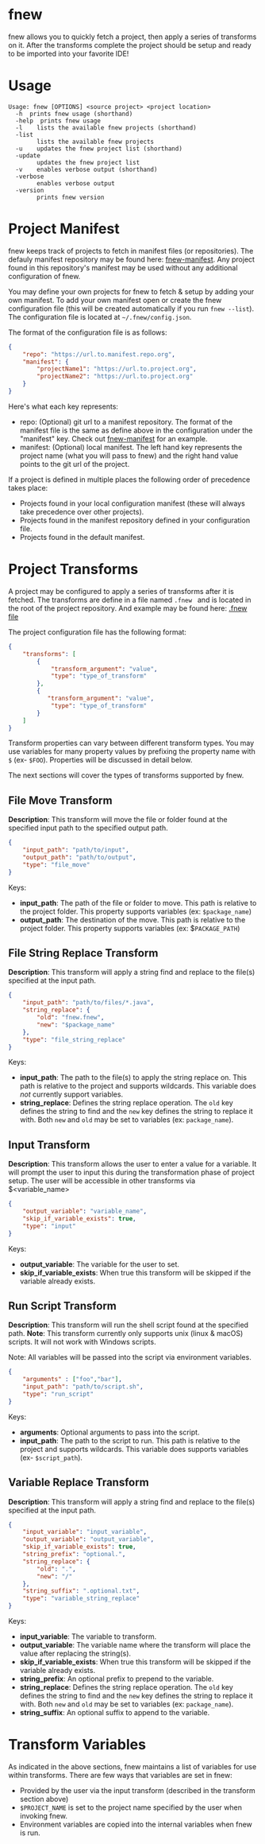 # fnew
fnew allows you to quickly fetch a project, then apply a series of transforms on it. After the transforms complete the project should be setup and ready to be imported into your favorite IDE!

# Usage
```
Usage: fnew [OPTIONS] <source project> <project location>
  -h  prints fnew usage (shorthand)
  -help  prints fnew usage
  -l	lists the available fnew projects (shorthand)
  -list
    	lists the available fnew projects
  -u	updates the fnew project list (shorthand)
  -update
    	updates the fnew project list
  -v	enables verbose output (shorthand)
  -verbose
    	enables verbose output
  -version
    	prints fnew version
```

# Project Manifest
fnew keeps track of projects to fetch in manifest files (or repositories). The defauly manifest repository may be found here: 
[fnew-manifest](https://github.com/file-new/fnew-manifest). Any project found in this repository's manifest may be used without any additional configuration of fnew.

You may define your own projects for fnew to fetch & setup by adding your own manifest. To add your own manifest open or create the fnew configuration file (this will be created automatically if you run `fnew --list`). The configuration file is located at `~/.fnew/config.json`.

The format of the configuration file is as follows:
```json
{
    "repo": "https://url.to.manifest.repo.org",
    "manifest": {
        "projectName1": "https://url.to.project.org",
        "projectName2": "https://url.to.project.org"
    }
}
```
Here's what each key represents:
* repo: (Optional) git url to a manifest repository. The format of the manifest file is the same as define above in the configuration under the "manifest" key. Check out [fnew-manifest](https://github.com/file-new/fnew-manifest) for an example.
* manifest: (Optional) local manifest. The left hand key represents the project name (what you will pass to fnew) and the right hand value points to the git url of the project.

If a project is defined in multiple places the following order of precedence takes place:
* Projects found in your local configuration manifest (these will always take precedence over other projects).
* Projects found in the manifest repository defined in your configuration file.
* Projects found in the default manifest.

# Project Transforms
A project may be configured to apply a series of transforms after it is fetched. The transforms are define in a file named `.fnew ` and is located in the root of the project repository. And example may be found here: [.fnew file](https://github.com/file-new/fnew-test-project/blob/main/.fnew)

The project configuration file has the following format:
```json
{
    "transforms": [
        {
            "transform_argument": "value",
            "type": "type_of_transform"
        },
        {
           "transform_argument": "value",
            "type": "type_of_transform"
        }
    ]
}
```

Transform properties can vary between different transform types. You may use variables for many property values by prefixing the property name with `$` (ex- `$FOO`). Properties will be discussed in detail below.

The next sections will cover the types of transforms supported by fnew.

## File Move Transform
**Description**: This transform will move the file or folder found at the specified input path to the specified output path.

```json
{
    "input_path": "path/to/input",
    "output_path": "path/to/output",
    "type": "file_move"
}
```
Keys:
* **input_path**: The path of the file or folder to move. This path is relative to the project folder. This property supports variables (ex: `$package_name`)
* **output_path**: The destination of the move. This path is relative to the project folder. This property supports variables (ex: $`PACKAGE_PATH`)

## File String Replace Transform
**Description**: This transform will apply a string find and replace to the file(s) specified at the input path. 

```json
{
    "input_path": "path/to/files/*.java",
    "string_replace": {
        "old": "fnew.fnew",
        "new": "$package_name"
    },
    "type": "file_string_replace"
}
```
Keys:
* **input_path**: The path to the file(s) to apply the string replace on. This path is relative to the project and supports wildcards. This variable does *not* currently support variables.
* **string_replace**: Defines the string replace operation. The `old` key defines the string to find and the `new` key defines the string to replace it with. Both `new` and `old` may be set to variables (ex: `package_name`).

## Input Transform
**Description**: This transform allows the user to enter a value for a variable. It will prompt the user to input this during the transformation phase of project setup. The user will be accessible in other transforms via $<variable_name>

```json
{
    "output_variable": "variable_name",
    "skip_if_variable_exists": true,
    "type": "input"
}
```
Keys:
* **output_variable**: The variable for the user to set.
* **skip_if_variable_exists**: When true this transform will be skipped if the variable already exists.

## Run Script Transform
**Description**: This transform will run the shell script found at the specified path. **Note**: This transform currently only supports unix (linux & macOS) scripts. It will not work with Windows scripts.

Note: All variables will be passed into the script via environment variables.

```json
{
    "arguments" : ["foo","bar"],
    "input_path": "path/to/script.sh",
    "type": "run_script"
}
```
Keys:
* **arguments**: Optional arguments to pass into the script.
* **input_path**: The path to the script to run. This path is relative to the project and supports wildcards. This variable does supports variables (ex- `$script_path`).

## Variable Replace Transform
**Description**: This transform will apply a string find and replace to the file(s) specified at the input path. 

```json
{
    "input_variable": "input_variable",
    "output_variable": "output_variable",
    "skip_if_variable_exists": true,
    "string_prefix": "optional.",
    "string_replace": {
        "old": ".",
        "new": "/"
    },
    "string_suffix": ".optional.txt",
    "type": "variable_string_replace"
}
```
Keys:
* **input_variable**: The variable to transform.
* **output_variable**: The variable name where the transform will place the value after replacing the string(s).
* **skip_if_variable_exists**: When true this transform will be skipped if the variable already exists.
* **string_prefix**: An optional prefix to prepend to the variable.
* **string_replace**: Defines the string replace operation. The `old` key defines the string to find and the `new` key defines the string to replace it with. Both `new` and `old` may be set to variables (ex: `package_name`).
* **string_suffix**: An optional suffix to append to the variable.

# Transform Variables
As indicated in the above sections, fnew maintains a list of variables for use within transforms. There are few ways that variables are set in fnew:
* Provided by the user via the input transform (described in the transform section above)
* `$PROJECT_NAME` is set to the project name specified by the user when invoking fnew.
* Environment variables are copied into the internal variables when fnew is run.

